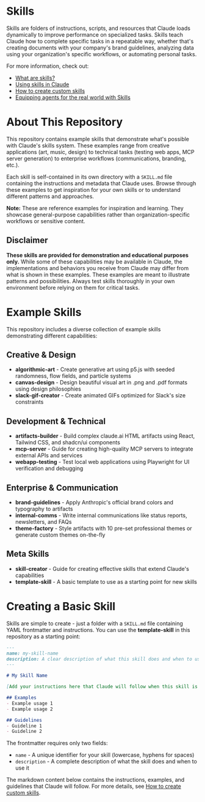 # Skills
Skills are folders of instructions, scripts, and resources that Claude loads dynamically to improve performance on specialized tasks. Skills teach Claude how to complete specific tasks in a repeatable way, whether that's creating documents with your company's brand guidelines, analyzing data using your organization's specific workflows, or automating personal tasks.

For more information, check out:
- [What are skills?](https://support.claude.com/en/articles/12512176-what-are-skills)
- [Using skills in Claude](https://support.claude.com/en/articles/12512180-using-skills-in-claude)
- [How to create custom skills](https://support.claude.com/en/articles/12512198-creating-custom-skills)
- [Equipping agents for the real world with Skills](https://anthropic.com/engineering/equipping-agents-for-the-real-world-with-skills)

# About This Repository

This repository contains example skills that demonstrate what's possible with Claude's skills system. These examples range from creative applications (art, music, design) to technical tasks (testing web apps, MCP server generation) to enterprise workflows (communications, branding, etc.).

Each skill is self-contained in its own directory with a `SKILL.md` file containing the instructions and metadata that Claude uses. Browse through these examples to get inspiration for your own skills or to understand different patterns and approaches.

**Note:** These are reference examples for inspiration and learning. They showcase general-purpose capabilities rather than organization-specific workflows or sensitive content.

## Disclaimer

**These skills are provided for demonstration and educational purposes only.** While some of these capabilities may be available in Claude, the implementations and behaviors you receive from Claude may differ from what is shown in these examples. These examples are meant to illustrate patterns and possibilities. Always test skills thoroughly in your own environment before relying on them for critical tasks.

# Example Skills

This repository includes a diverse collection of example skills demonstrating different capabilities:

## Creative & Design
- **algorithmic-art** - Create generative art using p5.js with seeded randomness, flow fields, and particle systems
- **canvas-design** - Design beautiful visual art in .png and .pdf formats using design philosophies
- **slack-gif-creator** - Create animated GIFs optimized for Slack's size constraints

## Development & Technical
- **artifacts-builder** - Build complex claude.ai HTML artifacts using React, Tailwind CSS, and shadcn/ui components
- **mcp-server** - Guide for creating high-quality MCP servers to integrate external APIs and services
- **webapp-testing** - Test local web applications using Playwright for UI verification and debugging

## Enterprise & Communication
- **brand-guidelines** - Apply Anthropic's official brand colors and typography to artifacts
- **internal-comms** - Write internal communications like status reports, newsletters, and FAQs
- **theme-factory** - Style artifacts with 10 pre-set professional themes or generate custom themes on-the-fly

## Meta Skills
- **skill-creator** - Guide for creating effective skills that extend Claude's capabilities
- **template-skill** - A basic template to use as a starting point for new skills

# Creating a Basic Skill

Skills are simple to create - just a folder with a `SKILL.md` file containing YAML frontmatter and instructions. You can use the **template-skill** in this repository as a starting point:

```markdown
---
name: my-skill-name
description: A clear description of what this skill does and when to use it
---

# My Skill Name

[Add your instructions here that Claude will follow when this skill is active]

## Examples
- Example usage 1
- Example usage 2

## Guidelines
- Guideline 1
- Guideline 2
```

The frontmatter requires only two fields:
- `name` - A unique identifier for your skill (lowercase, hyphens for spaces)
- `description` - A complete description of what the skill does and when to use it

The markdown content below contains the instructions, examples, and guidelines that Claude will follow. For more details, see [How to create custom skills](https://support.claude.com/en/articles/12512198-creating-custom-skills).